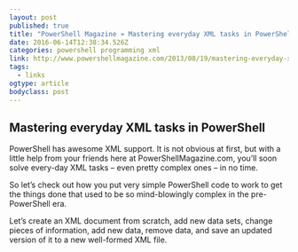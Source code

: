 ```yaml
---
layout: post 
published: true 
title: "PowerShell Magazine » Mastering everyday XML tasks in PowerShell" 
date: 2016-06-14T12:38:34.526Z 
categories: powershell programming xml
link: http://www.powershellmagazine.com/2013/08/19/mastering-everyday-xml-tasks-in-powershell/ 
tags:
  - links
ogtype: article 
bodyclass: post 
---
```


## Mastering everyday XML tasks in PowerShell

PowerShell has awesome XML support. It is not obvious at first, but with a little help from your friends here at PowerShellMagazine.com, you’ll soon solve every-day XML tasks – even pretty complex ones – in no time.

So let’s check out how you put very simple PowerShell code to work to get the things done that used to be so mind-blowingly complex in the pre-PowerShell era.

Let’s create an XML document from scratch, add new data sets, change pieces of information, add new data, remove data, and save an updated version of it to a new well-formed XML file.